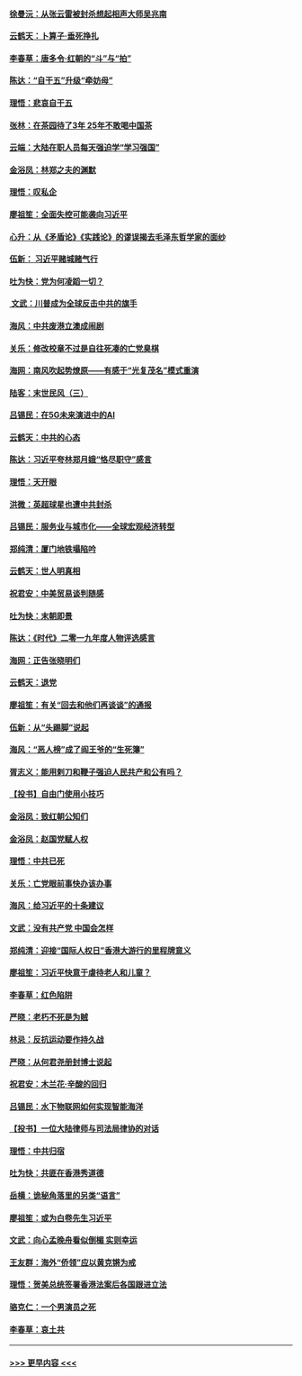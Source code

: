 #### [徐曼沅：从张云雷被封杀想起相声大师吴兆南](../pages/nsc993/n11741816.md?t=12250233) 
#### [云鹤天：卜算子‧垂死挣扎](../pages/nsc993/n11739956.md?t=12250233) 
#### [李春草：唐多令‧红朝的“斗”与“拍”](../pages/nsc993/n11739830.md?t=12250233) 
#### [陈达：“自干五”升级“牵妨母”](../pages/nsc993/n11739724.md?t=12250233) 
#### [理悟：悲哀自干五](../pages/nsc993/n11739547.md?t=12250233) 
#### [张林：在茶园待了3年 25年不敢喝中国茶](../pages/nsc993/n11739240.md?t=12250233) 
#### [云端：大陆在职人员每天强迫学“学习强国”](../pages/nsc993/n11738735.md?t=12250233) 
#### [金浴凤：林郑之夫的渊默](../pages/nsc993/n11737735.md?t=12250233) 
#### [理悟：叹私企](../pages/nsc993/n11737715.md?t=12250233) 
#### [廖祖笙：全面失控可能袭向习近平](../pages/nsc993/n11737704.md?t=12250233) 
#### [心升：从《矛盾论》《实践论》的谬误揭去毛泽东哲学家的面纱](../pages/nsc993/n11736962.md?t=12250233) 
#### [伍新： 习近平赌城赌气行](../pages/nsc993/n11736929.md?t=12250233) 
#### [吐为快：党为何凌蹈一切？](../pages/nsc993/n11736915.md?t=12250233) 
#### [ 文武：川普成为全球反击中共的旗手](../pages/nsc993/n11736882.md?t=12250233) 
#### [海风：中共废港立澳成闹剧](../pages/nsc993/n11735857.md?t=12250233) 
#### [关乐：修改校章不过是自往死凑的亡党臭棋](../pages/nsc993/n11735097.md?t=12250233) 
#### [海网：南风吹起势燎原——有感于“光复茂名”模式重演](../pages/nsc993/n11732308.md?t=12250233) 
#### [陆客：末世民风（三）](../pages/nsc993/n11732211.md?t=12250233) 
#### [吕锡民：在5G未来演进中的AI](../pages/nsc993/n11730010.md?t=12250233) 
#### [云鹤天：中共的心态](../pages/nsc993/n11729906.md?t=12250233) 
#### [陈达：习近平夸林郑月娥“恪尽职守”感言](../pages/nsc993/n11729881.md?t=12250233) 
#### [理悟：天开眼](../pages/nsc993/n11729699.md?t=12250233) 
#### [洪微：英超球星也遭中共封杀](../pages/nsc993/n11727243.md?t=12250233) 
#### [吕锡民：服务业与城市化——全球宏观经济转型](../pages/nsc993/n11725845.md?t=12250233) 
#### [郑纯清：厦门地铁塌陷吟](../pages/nsc993/n11725813.md?t=12250233) 
#### [云鹤天：世人明真相](../pages/nsc993/n11725621.md?t=12250233) 
#### [祝君安：中美贸易谈判随感](../pages/nsc993/n11725609.md?t=12250233) 
#### [吐为快：末朝即景](../pages/nsc993/n11723365.md?t=12250233) 
#### [陈达：《时代》二零一九年度人物评选感言](../pages/nsc993/n11723337.md?t=12250233) 
#### [海网：正告张晓明们](../pages/nsc993/n11723228.md?t=12250233) 
#### [云鹤天：退党](../pages/nsc993/n11723056.md?t=12250233) 
#### [廖祖笙：有关“回去和他们再谈谈”的通报](../pages/nsc993/n11722442.md?t=12250233) 
#### [伍新：从“头踢脚”说起](../pages/nsc993/n11722429.md?t=12250233) 
#### [海风：“恶人榜”成了阎王爷的“生死簿”](../pages/nsc993/n11722272.md?t=12250233) 
#### [胥志义：能用剌刀和鞭子强迫人民共产和公有吗？](../pages/nsc993/n11720569.md?t=12250233) 
#### [【投书】自由门使用小技巧](../pages/nsc993/n11720180.md?t=12250233) 
#### [金浴凤：致红朝公知们](../pages/nsc993/n11720563.md?t=12250233) 
#### [金浴凤：赵国党赋人权](../pages/nsc993/n11720533.md?t=12250233) 
#### [理悟：中共已死](../pages/nsc993/n11720233.md?t=12250233) 
#### [关乐：亡党眼前事快办该办事](../pages/nsc993/n11719160.md?t=12250233) 
#### [海风：给习近平的十条建议](../pages/nsc993/n11717616.md?t=12250233) 
#### [文武：没有共产党 中国会怎样](../pages/nsc993/n11717584.md?t=12250233) 
#### [郑纯清：迎接“国际人权日”香港大游行的里程牌意义](../pages/nsc993/n11717417.md?t=12250233) 
#### [廖祖笙：习近平快意于虐待老人和儿童？](../pages/nsc993/n11715313.md?t=12250233) 
#### [李春草：红色陷阱](../pages/nsc993/n11715029.md?t=12250233) 
#### [严晓：老朽不死是为贼](../pages/nsc993/n11712910.md?t=12250233) 
#### [林忌：反抗运动要作持久战](../pages/nsc993/n11712623.md?t=12250233) 
#### [严晓：从何君尧册封博士说起](../pages/nsc993/n11712465.md?t=12250233) 
#### [祝君安：木兰花·辛酸的回归](../pages/nsc993/n11712381.md?t=12250233) 
#### [吕锡民：水下物联网如何实现智能海洋](../pages/nsc993/n11711158.md?t=12250233) 
#### [【投书】一位大陆律师与司法局律协的对话](../pages/nsc993/n11709675.md?t=12250233) 
#### [理悟：中共归宿](../pages/nsc993/n11710059.md?t=12250233) 
#### [吐为快：共匪在香港秀道德](../pages/nsc993/n11709979.md?t=12250233) 
#### [岳横：诡秘角落里的另类“语言”](../pages/nsc993/n11709792.md?t=12250233) 
#### [廖祖笙：或为白卷先生习近平](../pages/nsc993/n11708330.md?t=12250233) 
#### [文武：向心孟晚舟看似倒楣 实则幸运](../pages/nsc993/n11708236.md?t=12250233) 
#### [王友群：海外“侨领”应以黄克锵为戒](../pages/nsc993/n11706176.md?t=12250233) 
#### [理悟：贺美总统签署香港法案后各国跟进立法](../pages/nsc993/n11706853.md?t=12250233) 
#### [骆克仁：一个男演员之死](../pages/nsc993/n11706677.md?t=12250233) 
#### [李春草：哀土共](../pages/nsc993/n11706255.md?t=12250233) 

----
#### [ >>> 更早内容 <<< ](../indexes/nsc993-earlier.md)

